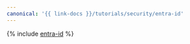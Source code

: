 ```yaml
---
canonical: '{{ link-docs }}/tutorials/security/entra-id'
---
```


{% include [entra-id](../../../../_tutorials/security/entra-id.md) %}
